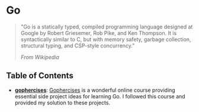 # Go

> "Go is a statically typed, compiled programming language designed at Google by Robert Griesemer, Rob Pike, and Ken Thompson. 
> It is syntactically similar to C, but with memory safety, garbage collection, structural typing, and CSP-style concurrency."
>
> *From Wikipedia*

## Table of Contents

- [**gophercises**](/gophercises): [Gophercises](https://gophercises.com/) is a wonderful online course providing essential side project ideas for learning Go.
I followed this course and provided my solution to these projects.
